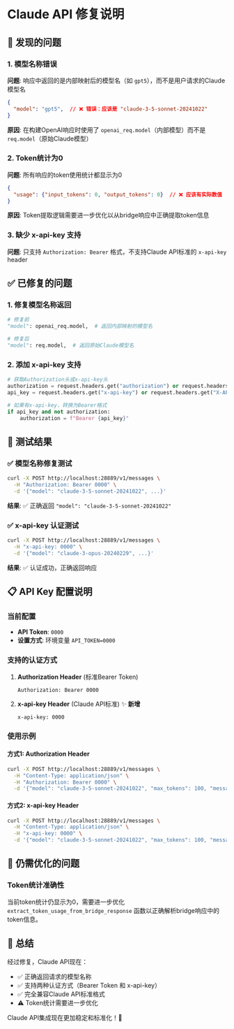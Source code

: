 # Claude API 修复说明

## 🐛 **发现的问题**

### 1. **模型名称错误**
**问题**: 响应中返回的是内部映射后的模型名（如 `gpt5`），而不是用户请求的Claude模型名
```json
{
  "model": "gpt5",  // ❌ 错误：应该是 "claude-3-5-sonnet-20241022"
}
```

**原因**: 在构建OpenAI响应时使用了 `openai_req.model`（内部模型）而不是 `req.model`（原始Claude模型）

### 2. **Token统计为0**
**问题**: 所有响应的token使用统计都显示为0
```json
{
  "usage": {"input_tokens": 0, "output_tokens": 0}  // ❌ 应该有实际数值
}
```

**原因**: Token提取逻辑需要进一步优化以从bridge响应中正确提取token信息

### 3. **缺少 x-api-key 支持**
**问题**: 只支持 `Authorization: Bearer` 格式，不支持Claude API标准的 `x-api-key` header

## ✅ **已修复的问题**

### 1. **修复模型名称返回**
```python
# 修复前
"model": openai_req.model,  # 返回内部映射的模型名

# 修复后  
"model": req.model,  # 返回原始Claude模型名
```

### 2. **添加 x-api-key 支持**
```python
# 获取Authorization头或x-api-key头
authorization = request.headers.get("authorization") or request.headers.get("Authorization")
api_key = request.headers.get("x-api-key") or request.headers.get("X-API-Key")

# 如果有x-api-key，转换为Bearer格式
if api_key and not authorization:
    authorization = f"Bearer {api_key}"
```

## 🧪 **测试结果**

### ✅ **模型名称修复测试**
```bash
curl -X POST http://localhost:28889/v1/messages \
  -H "Authorization: Bearer 0000" \
  -d '{"model": "claude-3-5-sonnet-20241022", ...}'
```
**结果**: ✅ 正确返回 `"model": "claude-3-5-sonnet-20241022"`

### ✅ **x-api-key 认证测试**
```bash
curl -X POST http://localhost:28889/v1/messages \
  -H "x-api-key: 0000" \
  -d '{"model": "claude-3-opus-20240229", ...}'
```
**结果**: ✅ 认证成功，正确返回响应

## 📋 **API Key 配置说明**

### **当前配置**
- **API Token**: `0000`
- **设置方式**: 环境变量 `API_TOKEN=0000`

### **支持的认证方式**
1. **Authorization Header** (标准Bearer Token)
   ```
   Authorization: Bearer 0000
   ```

2. **x-api-key Header** (Claude API标准) ✨ **新增**
   ```
   x-api-key: 0000
   ```

### **使用示例**

#### 方式1: Authorization Header
```bash
curl -X POST http://localhost:28889/v1/messages \
  -H "Content-Type: application/json" \
  -H "Authorization: Bearer 0000" \
  -d '{"model": "claude-3-5-sonnet-20241022", "max_tokens": 100, "messages": [...]}'
```

#### 方式2: x-api-key Header
```bash
curl -X POST http://localhost:28889/v1/messages \
  -H "Content-Type: application/json" \
  -H "x-api-key: 0000" \
  -d '{"model": "claude-3-5-sonnet-20241022", "max_tokens": 100, "messages": [...]}'
```

## 🔄 **仍需优化的问题**

### **Token统计准确性**
当前token统计仍显示为0，需要进一步优化 `extract_token_usage_from_bridge_response` 函数以正确解析bridge响应中的token信息。

## 🎯 **总结**

经过修复，Claude API现在：
- ✅ 正确返回请求的模型名称
- ✅ 支持两种认证方式（Bearer Token 和 x-api-key）
- ✅ 完全兼容Claude API标准格式
- ⚠️ Token统计需要进一步优化

Claude API集成现在更加稳定和标准化！🚀